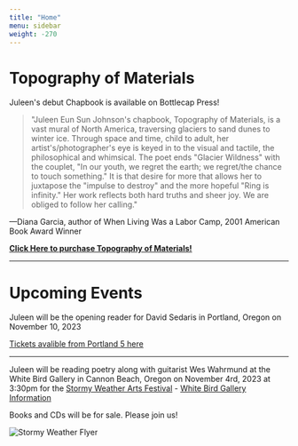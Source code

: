```yaml
---
title: "Home"
menu: sidebar
weight: -270
---
```


# Topography of Materials

Juleen's debut Chapbook is available on Bottlecap Press!

>"Juleen Eun Sun Johnson's chapbook, Topography of Materials, is a vast mural of North America, traversing glaciers to sand dunes to winter ice. Through space and time, child to adult, her artist's/photographer's eye is keyed in to the visual and tactile, the philosophical and whimsical. The poet ends "Glacier Wildness" with the couplet, "In our youth, we regret the earth; we regret/the chance to touch something." It is that desire for more that allows her to juxtapose the "impulse to destroy" and the more hopeful "Ring is infinity." Her work reflects both hard truths and sheer joy. We are obliged to follow her calling."

—Diana Garcia, author of When Living Was a Labor Camp, 2001 American Book Award Winner

[**Click Here to purchase Topography of Materials!**](https://bottlecap.press/collections/bottlecap-features/products/topography)

---

# Upcoming Events
Juleen will be the opening reader for David Sedaris in Portland, Oregon on November 10, 2023

[Tickets avalible from Portland 5 here](https://www.portland5.com/arlene-schnitzer-concert-hall/events/evening-david-sedaris)

---

Juleen will be reading poetry along with guitarist Wes Wahrmund at the White Bird Gallery in Cannon Beach, Oregon on November 4rd, 2023 at 3:30pm for the [Stormy Weather Arts Festival](https://www.cannonbeach.org/events-and-festivals/arts-events/stormy-weather-arts-festival/) - [White Bird Gallery Information](https://whitebirdgallery.com/8996b78e-57fb-40a4-ad53-3f3e04956ff2)

Books and CDs will be for sale. Please join us!

![Stormy Weather Flyer](/images/swaf_2023_flyer.jpg)

<!-- ![Floral Musical Score](/images/painting/floral_score.jpg)
*8.5 x 11 in | Mixed-media | 2023* -->